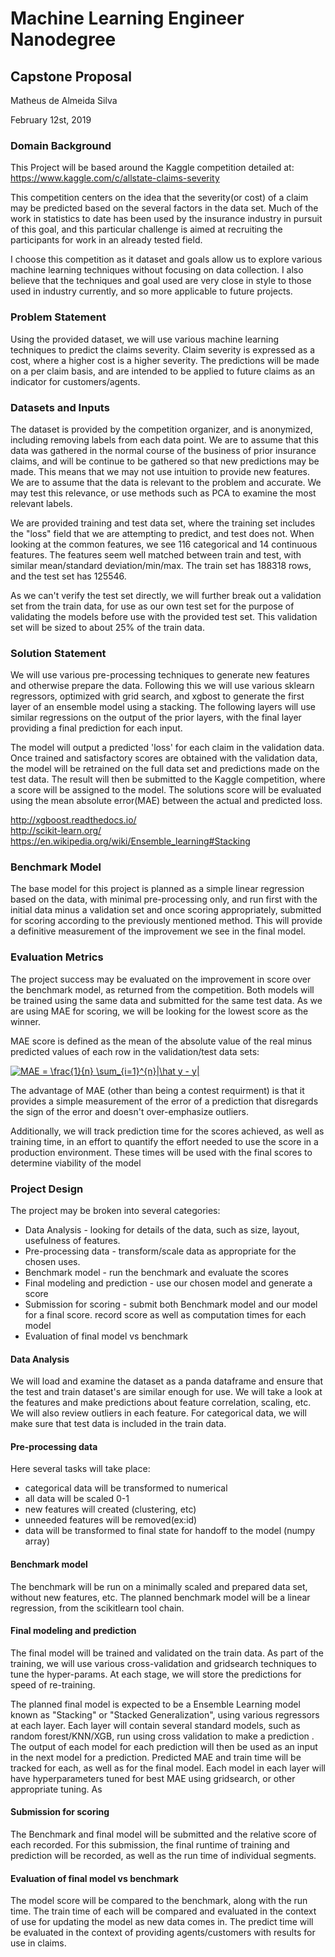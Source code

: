 # Machine Learning Engineer Nanodegree

## Capstone Proposal

Matheus de Almeida Silva

February 12st, 2019

### Domain Background

This Project  will be based around the Kaggle competition detailed at:
https://www.kaggle.com/c/allstate-claims-severity

This competition centers on the idea that the severity(or cost) of a claim may be predicted based on the several factors in 
the data set. Much of the work in statistics to date has been used by the insurance industry in pursuit of this goal, and 
this particular challenge is aimed at recruiting the participants for work in an already tested field.

I choose this competition as it dataset and goals allow us to explore various machine learning techniques without focusing 
on data collection. I also believe that the techniques and goal used are very close in style to those used in industry 
currently, and so more applicable to future projects.

### Problem Statement

Using the provided dataset, we will use various machine learning techniques to predict the claims severity. Claim severity 
is expressed as a cost, where a higher cost is a higher severity. The predictions will be made on a per claim basis, and 
are intended to be applied to future claims as an indicator for customers/agents.

### Datasets and Inputs

The dataset is provided by the competition organizer, and is anonymized, including removing labels from each data point. 
We are to assume that this data was gathered in the normal course of the business of prior insurance claims, and will be 
continue to be gathered so that new predictions may be made. This means that we may not use intuition to provide new features.
We are to assume that the data is relevant to the problem and accurate. We may test this relevance, or use methods such as 
PCA to examine the most relevant labels. 

We are provided training and test data set, where the training set includes the "loss" field that we are attempting to 
predict, and test does not. When looking at the common features, we see 116 categorical and 14 continuous features. 
The features seem well matched between train and test, with similar mean/standard deviation/min/max. 
The train set has 188318 rows, and the test set has 125546.

As we can't verify the test set directly, we will further break out a validation set from the train data, for use as our own 
test set for the purpose of validating the models before use with the provided test set. This validation set will be sized 
to about 25% of the train data.

### Solution Statement

We will use various pre-processing techniques to generate new features and otherwise prepare the data. Following this we 
will use various sklearn regressors, optimized with grid search, and xgbost to generate the first layer of an ensemble model 
using a stacking. The following layers will use similar regressions on the output of the prior layers, with the final layer 
providing a final prediction for each input.

The model will output a predicted 'loss' for each claim in the validation data. Once trained and satisfactory scores are 
obtained with the validation data, the model will be retrained on the full data set and predictions made on the test data. 
The result will then be submitted to the Kaggle competition, where a score will be assigned to the model. The solutions 
score will be evaluated using the mean absolute error(MAE) between the actual and predicted loss.  

http://xgboost.readthedocs.io/<br>
http://scikit-learn.org/<br>
https://en.wikipedia.org/wiki/Ensemble_learning#Stacking

### Benchmark Model

The base model for this project is planned as a simple linear regression based on the data, with minimal pre-processing only,
and run first with the initial data minus a validation set and once scoring appropriately, submitted for scoring according to
the previously mentioned method. This will provide a definitive measurement of the improvement we see in the final model. 

### Evaluation Metrics

The project success may be evaluated on the improvement in score over the benchmark model, as returned from the competition. 
Both models will be trained using the same data and submitted for the same test data. As we are using MAE for scoring, 
we will be looking for the lowest score as the winner.

MAE score is defined as the mean of the absolute value of the real minus predicted values of each row in the validation/test 
data sets:     

<a href="https://www.codecogs.com/eqnedit.php?latex=MAE&space;=&space;\frac{1}{n}&space;\sum_{i=1}^{n}|\hat&space;y&space;-&space;y|" target="_blank"><img src="https://latex.codecogs.com/gif.latex?MAE&space;=&space;\frac{1}{n}&space;\sum_{i=1}^{n}|\hat&space;y&space;-&space;y|" title="MAE = \frac{1}{n} \sum_{i=1}^{n}|\hat y - y|" /></a>

The advantage of MAE (other than being a contest requirment) is that it provides a simple measurement of the error of a 
prediction that disregards the sign of the error and doesn't over-emphasize outliers.

Additionally, we will track prediction time for the scores achieved, as well as training time, in an effort to quantify 
the effort needed to use the score in a production environment. These times will be used with the final scores to determine 
viability of the model

### Project Design

The project may be broken into several categories:
* Data Analysis -  looking for details of the data, such as size, layout, usefulness of features.
* Pre-processing data - transform/scale data as appropriate for the chosen uses.
* Benchmark model - run the benchmark and evaluate the scores
* Final modeling and prediction - use our chosen model and generate a score
* Submission for scoring - submit both Benchmark model and our model for a final score. record score as well as computation 
times for each model
* Evaluation of final model vs benchmark

#### Data Analysis

  We will load and examine the dataset as a panda dataframe and ensure that the test and train dataset's are similar enough 
for use. We will take a look at the features and make predictions about feature correlation, scaling, etc. We will also 
review outliers in each feature. For categorical data, we will make sure that test data is included in the train data.
  
#### Pre-processing data

 Here several tasks will take place:
 * categorical data will be transformed to numerical
 * all data will be scaled 0-1 
 * new features will created (clustering, etc)
 * unneeded features will be removed(ex:id)
 * data will be transformed to final state for handoff to the model (numpy array)
 
#### Benchmark model

 The benchmark will be run on a minimally scaled and prepared data set, without new features, etc. The planned benchmark 
 model will be a linear regression, from the scikitlearn tool chain.
 
#### Final modeling and prediction

 The final model will be trained and validated on the train data. As part of the training, we will use various 
 cross-validation and gridsearch techniques to tune the hyper-params. At each stage, we will store the predictions for 
 speed of re-training.
 
 The planned final model is expected to be a Ensemble Learning model known as "Stacking" or "Stacked Generalization", 
 using various regressors at each layer. Each layer will contain several standard models, such as random forest/KNN/XGB,
 run using cross validation to make a prediction . The output of each model for each prediction will then be used as an input in the next model for a prediction. Predicted MAE and train time will be tracked for each, as well as for the final model. Each model in each layer will have hyperparameters tuned for best MAE using gridsearch, or other appropriate tuning. As 

#### Submission for scoring
 The Benchmark and final model will be submitted and the relative score of each recorded. For this submission, 
 the final runtime of training and prediction will be recorded, as well as the run time of individual segments. 
 
#### Evaluation of final model vs benchmark
 The model score will be compared to the benchmark, along with the run time. The train time of each will be compared and 
 evaluated in the context of use for updating the model as new data comes in. The predict time will be evaluated in the 
 context of providing agents/customers with results for use in claims.
